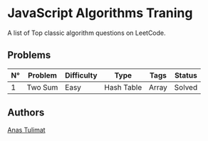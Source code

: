 # JavaScript Algorithms Traning

A list of Top classic algorithm questions on LeetCode.

## Problems

| N°  | Problem | Difficulty | Type       | Tags  | Status |
| --- | ------- | ---------- | ---------- | ----- | ------ |
| 1   | Two Sum | Easy       | Hash Table | Array | Solved |

## Authors

[Anas Tulimat](https://github.com/Anastulimat)
